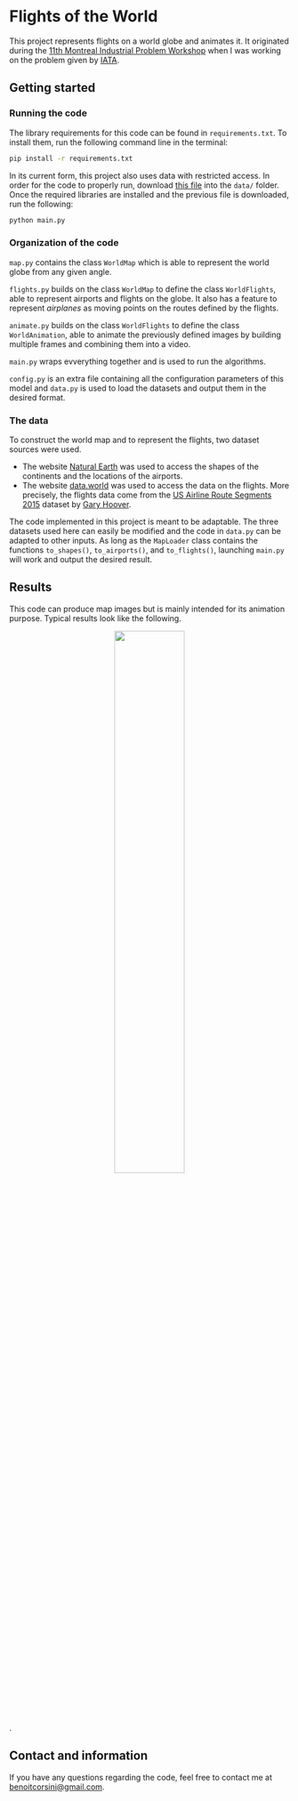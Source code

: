 # Flights of the World

This project represents flights on a world globe and animates it.
It originated during the [11th Montreal Industrial Problem Workshop](http://crm.umontreal.ca/probindustrielsEn2021/) when I was working on the problem given by [IATA](https://www.iata.org/).

## Getting started

### Running the code

The library requirements for this code can be found in `requirements.txt`. To install them, run the following command line in the terminal:
```sh
pip install -r requirements.txt
```
In its current form, this project also uses data with restricted access.
In order for the code to properly run, download [this file](https://data.world/garyhoov/us-airline-route-segments-2015/workspace/file?filename=1000+Largest+City+Pairs+by+Number+of+Passengers.xlsx) into the `data/` folder.
Once the required libraries are installed and the previous file is downloaded, run the following:
```sh
python main.py
```

### Organization of the code

`map.py` contains the class `WorldMap` which is able to represent the world globe from any given angle.

`flights.py` builds on the class `WorldMap` to define the class `WorldFlights`, able to represent airports and flights on the globe.
It also has a feature to represent _airplanes_ as moving points on the routes defined by the flights.

`animate.py` builds on the class `WorldFlights` to define the class `WorldAnimation`, able to animate the previously defined images by building multiple frames and combining them into a video.

`main.py` wraps evverything together and is used to run the algorithms.

`config.py` is an extra file containing all the configuration parameters of this model and `data.py` is used to load the datasets and output them in the desired format.

### The data

To construct the world map and to represent the flights, two dataset sources were used.

- The website [Natural Earth](https://www.naturalearthdata.com/) was used to access the shapes of the continents and the locations of the airports.
- The website [data.world](https://data.world/) was used to access the data on the flights. More precisely, the flights data come from the [US Airline Route Segments 2015](https://data.world/garyhoov/us-airline-route-segments-2015) dataset by [Gary Hoover](https://data.world/garyhoov).

The code implemented in this project is meant to be adaptable.
The three datasets used here can easily be modified and the code in `data.py` can be adapted to other inputs.
As long as the `MapLoader` class contains the functions `to_shapes()`, `to_airports()`, and `to_flights()`, launching `main.py` will work and output the desired result.

## Results

This code can produce map images but is mainly intended for its animation purpose. Typical results look like the following.

<p align="center"><img width="50%" src="figures/animation.gif"/></p>.

## Contact and information

If you have any questions regarding the code, feel free to contact me at <benoitcorsini@gmail.com>.
